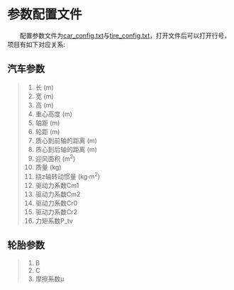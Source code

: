 # 参数配置文件
&emsp;&emsp;配置参数文件为[car_config.txt](car_config.txt)与[tire_config.txt](tire_config.txt)，打开文件后可以打开行号，项目有如下对应关系:
## 汽车参数
> 1. 长 (m)
> 2. 宽 (m)
> 3. 高 (m)
> 4. 重心高度 (m)
> 5. 轴距 (m)
> 6. 轮距 (m)
> 7. 质心到前轴的距离 (m)
> 8. 质心到后轴的距离 (m)
> 9. 迎风面积 (m<sup>2</sup>)
> 10. 质量 (kg)
> 11. 绕z轴转动惯量 (kg·m<sup>2</sup>)
> 12. 驱动力系数Cm1
> 13. 驱动力系数Cm2
> 14. 驱动力系数Cr0
> 15. 驱动力系数Cr2
> 16. 力矩系数P_tv

## 轮胎参数
> 1. B
> 2. C
> 3. 摩擦系数μ